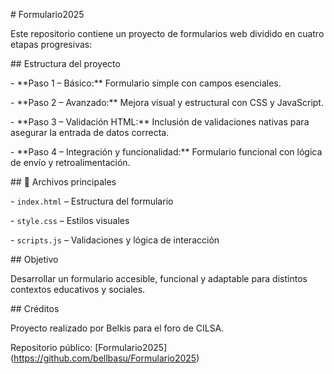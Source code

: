 



\# Formulario2025



Este repositorio contiene un proyecto de formularios web dividido en cuatro etapas progresivas:



\##  Estructura del proyecto



\- \*\*Paso 1 – Básico:\*\* Formulario simple con campos esenciales.

\- \*\*Paso 2 – Avanzado:\*\* Mejora visual y estructural con CSS y JavaScript.

\- \*\*Paso 3 – Validación HTML:\*\* Inclusión de validaciones nativas para asegurar la entrada de datos correcta.

\- \*\*Paso 4 – Integración y funcionalidad:\*\* Formulario funcional con lógica de envío y retroalimentación.



\## 📂 Archivos principales



\- `index.html` – Estructura del formulario

\- `style.css` – Estilos visuales

\- `scripts.js` – Validaciones y lógica de interacción



\##  Objetivo



Desarrollar un formulario accesible, funcional y adaptable para distintos contextos educativos y sociales.



\##  Créditos



Proyecto realizado por Belkis para el foro de CILSA.  

Repositorio público: \[Formulario2025](https://github.com/bellbasu/Formulario2025)





